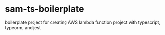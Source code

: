 # sam-ts-boilerplate
boilerplate project for creating AWS lambda function project with typescript, typeorm, and jest
